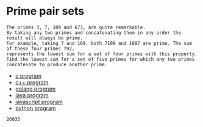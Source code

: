 # Prime pair sets

```
The primes 3, 7, 109 and 673, are quite remarkable.
By taking any two primes and concatenating them in any order the result will always be prime.
For example, taking 7 and 109, both 7109 and 1097 are prime. The sum of these four primes 792,
represents the lowest sum for a set of four primes with this property.
Find the lowest sum for a set of five primes for which any two primes concatenate to produce another prime.
```

* [c program](Problem060.c)
* [c++ program](Problem060.cpp)
* [golang program](Problem060.go)
* [java program](Problem060.java)
* [javascript program](Problem060.js)
* [python program](Problem060.py)

```
26033
```
